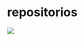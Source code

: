 # repositorios
[![](https://jitpack.io/v/chijuelo/repositorios.svg)](https://jitpack.io/#chijuelo/repositorios)

